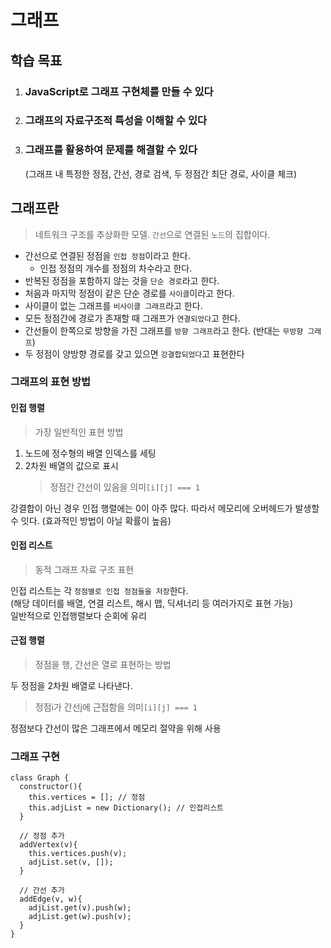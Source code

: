 # 그래프

## 학습 목표

<ol>
  <li>
    <h3>
      JavaScript로 그래프 구현체를 만들 수 있다
    </h3>
  </li>
  <li>
    <h3>
      그래프의 자료구조적 특성을 이해할 수 있다
    </h3>
  </li>
  <li>
    <h3>
      그래프를 활용하여 문제를 해결할 수 있다
    </h3>
      (그래프 내 특정한 정점, 간선, 경로 검색, 두 정점간 최단 경로, 사이클 체크)
  </li>
</ol>

## 그래프란

> 네트워크 구조를 추상화한 모델. `간선`으로 연결된 `노드`의 집합이다.

- 간선으로 연결된 정점을 `인접 정점`이라고 한다.
  - 인접 정점의 개수를 정점의 차수라고 한다.
- 반복된 정점을 포함하지 않는 것을 `단순 경로`라고 한다.
- 처음과 마지막 정점이 같은 단순 경로를 `사이클`이라고 한다.
- 사이클이 없는 그래프를 `비사이클 그래프`라고 한다.
- 모든 정점간에 경로가 존재할 때 그래프가 `연결되었다`고 한다.
- 간선들이 한쪽으로 방향을 가진 그래프를 `방향 그래프`라고 한다. (반대는 `무방향 그래프`)
- 두 정점이 양방향 경로를 갖고 있으면 `강결합되었다`고 표현한다

### 그래프의 표현 방법

#### 인접 행렬

> 가장 일반적인 표현 방법

1. 노드에 정수형의 배열 인덱스를 세팅
2. 2차원 배열의 값으로 표시
   > 정점간 간선이 있음을 의미`[i][j] === 1`

강결합이 아닌 경우 인접 행렬에는 0이 아주 많다. 따라서 메모리에 오버헤드가 발생할 수 잇다. (효과적인 방법이 아닐 확률이 높음)

#### 인접 리스트

> 동적 그래프 자료 구조 표현

인접 리스트는 각 `정점별로 인접 정점들을 저장`한다.<br/>
(해당 데이터를 배열, 연결 리스트, 해시 맵, 딕셔너리 등 여러가지로 표현 가능)
<br/>
일반적으로 인접행렬보다 순회에 유리

#### 근접 행렬

> 정점을 행, 간선은 열로 표현하는 방법

두 정점을 2차원 배열로 나타낸다.

> 정점i가 간선j에 근접함을 의미`[i][j] === 1`

정점보다 간선이 많은 그래프에서 메모리 절약을 위해 사용

### 그래프 구현

```
class Graph {
  constructor(){
    this.vertices = []; // 정점
    this.adjList = new Dictionary(); // 인접리스트
  }

  // 정점 추가
  addVertex(v){
    this.vertices.push(v);
    adjList.set(v, []);
  }

  // 간선 추가
  addEdge(v, w){
    adjList.get(v).push(w);
    adjList.get(w).push(v);
  }
}
```
